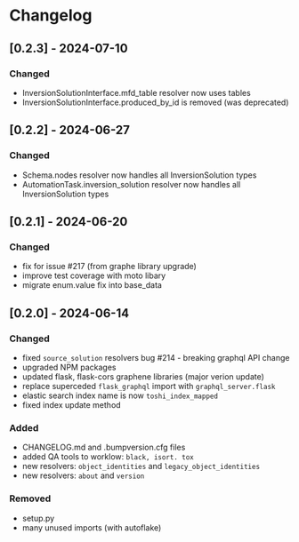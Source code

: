 # Changelog

## [0.2.3] - 2024-07-10
### Changed
 - InversionSolutionInterface.mfd_table resolver now uses tables
 - InversionSolutionInterface.produced_by_id is removed (was deprecated)

## [0.2.2] - 2024-06-27
### Changed
 - Schema.nodes resolver now handles all InversionSolution types
 - AutomationTask.inversion_solution resolver now handles all InversionSolution types

## [0.2.1] - 2024-06-20

### Changed
 - fix for issue #217 (from graphe library upgrade)
 - improve test coverage with moto libary
 - migrate enum.value fix into base_data

## [0.2.0] - 2024-06-14

### Changed
 - fixed `source_solution` resolvers bug #214 - breaking graphql API change
 - upgraded NPM packages
 - updated flask, flask-cors graphene libraries (major verion update)
 - replace superceded `flask_graphql` import with `graphql_server.flask`
 - elastic search index name is now `toshi_index_mapped`
 - fixed index update method

### Added
 - CHANGELOG.md and .bumpversion.cfg files
 - added QA tools to worklow: `black, isort. tox`
 - new resolvers: `object_identities` and `legacy_object_identities`
 - new resolvers: `about` and `version`

### Removed
 - setup.py
 - many unused imports (with autoflake)